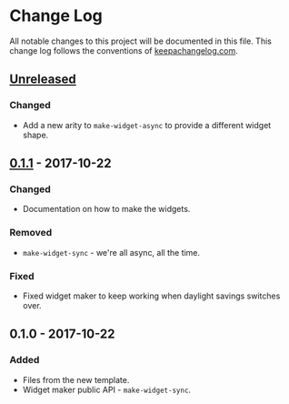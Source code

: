 # Change Log
All notable changes to this project will be documented in this file. This change log follows the conventions of [keepachangelog.com](http://keepachangelog.com/).

## [Unreleased]
### Changed
- Add a new arity to `make-widget-async` to provide a different widget shape.

## [0.1.1] - 2017-10-22
### Changed
- Documentation on how to make the widgets.

### Removed
- `make-widget-sync` - we're all async, all the time.

### Fixed
- Fixed widget maker to keep working when daylight savings switches over.

## 0.1.0 - 2017-10-22
### Added
- Files from the new template.
- Widget maker public API - `make-widget-sync`.

[Unreleased]: https://github.com/your-name/dotenv/compare/0.1.1...HEAD
[0.1.1]: https://github.com/your-name/dotenv/compare/0.1.0...0.1.1
